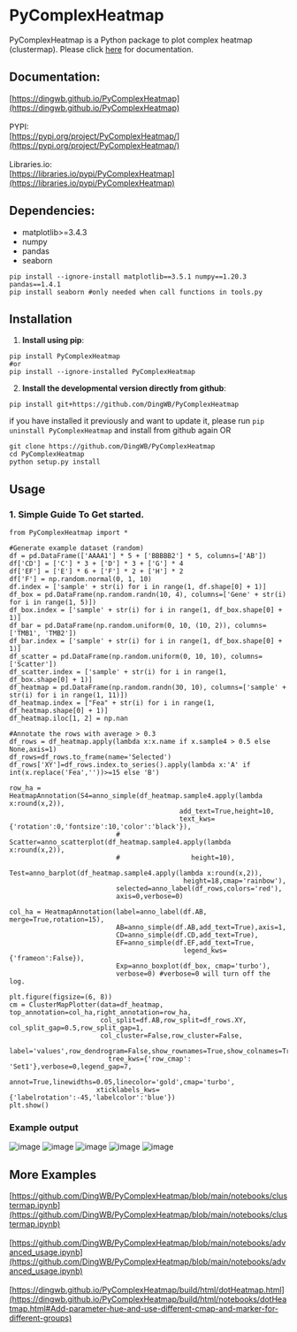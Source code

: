 # PyComplexHeatmap
PyComplexHeatmap is a Python package to plot complex heatmap (clustermap). Please click [here](https://dingwb.github.io/PyComplexHeatmap) for documentation.

## Documentation:
[https://dingwb.github.io/PyComplexHeatmap](https://dingwb.github.io/PyComplexHeatmap) <br><br>
PYPI:
<br>
[https://pypi.org/project/PyComplexHeatmap/](https://pypi.org/project/PyComplexHeatmap/)
<br><br>
Libraries.io:
<br>
[https://libraries.io/pypi/PyComplexHeatmap](https://libraries.io/pypi/PyComplexHeatmap)

## Dependencies:
- matplotlib>=3.4.3
- numpy
- pandas
- seaborn
```
pip install --ignore-install matplotlib==3.5.1 numpy==1.20.3 pandas==1.4.1
pip install seaborn #only needed when call functions in tools.py
```

## **Installation**
1. **Install using pip**:
```shell
pip install PyComplexHeatmap
#or
pip install --ignore-installed PyComplexHeatmap
```

2. **Install the developmental version directly from github**:
```
pip install git+https://github.com/DingWB/PyComplexHeatmap
```
if you have installed it previously and want to update it, please run 
`pip uninstall PyComplexHeatmap`
and install from github again
OR
```
git clone https://github.com/DingWB/PyComplexHeatmap
cd PyComplexHeatmap
python setup.py install
```

## **Usage**
### **1. Simple Guide To Get started.**
```
from PyComplexHeatmap import *

#Generate example dataset (random)
df = pd.DataFrame(['AAAA1'] * 5 + ['BBBBB2'] * 5, columns=['AB'])
df['CD'] = ['C'] * 3 + ['D'] * 3 + ['G'] * 4
df['EF'] = ['E'] * 6 + ['F'] * 2 + ['H'] * 2
df['F'] = np.random.normal(0, 1, 10)
df.index = ['sample' + str(i) for i in range(1, df.shape[0] + 1)]
df_box = pd.DataFrame(np.random.randn(10, 4), columns=['Gene' + str(i) for i in range(1, 5)])
df_box.index = ['sample' + str(i) for i in range(1, df_box.shape[0] + 1)]
df_bar = pd.DataFrame(np.random.uniform(0, 10, (10, 2)), columns=['TMB1', 'TMB2'])
df_bar.index = ['sample' + str(i) for i in range(1, df_box.shape[0] + 1)]
df_scatter = pd.DataFrame(np.random.uniform(0, 10, 10), columns=['Scatter'])
df_scatter.index = ['sample' + str(i) for i in range(1, df_box.shape[0] + 1)]
df_heatmap = pd.DataFrame(np.random.randn(30, 10), columns=['sample' + str(i) for i in range(1, 11)])
df_heatmap.index = ["Fea" + str(i) for i in range(1, df_heatmap.shape[0] + 1)]
df_heatmap.iloc[1, 2] = np.nan

#Annotate the rows with average > 0.3
df_rows = df_heatmap.apply(lambda x:x.name if x.sample4 > 0.5 else None,axis=1)
df_rows=df_rows.to_frame(name='Selected')
df_rows['XY']=df_rows.index.to_series().apply(lambda x:'A' if int(x.replace('Fea',''))>=15 else 'B')

row_ha = HeatmapAnnotation(S4=anno_simple(df_heatmap.sample4.apply(lambda x:round(x,2)),
                                           add_text=True,height=10,
                                           text_kws={'rotation':0,'fontsize':10,'color':'black'}),
                           # Scatter=anno_scatterplot(df_heatmap.sample4.apply(lambda x:round(x,2)),
                           #                  height=10),
                           Test=anno_barplot(df_heatmap.sample4.apply(lambda x:round(x,2)),
                                            height=18,cmap='rainbow'),
                           selected=anno_label(df_rows,colors='red'),
                           axis=0,verbose=0)

col_ha = HeatmapAnnotation(label=anno_label(df.AB, merge=True,rotation=15),
                           AB=anno_simple(df.AB,add_text=True),axis=1,
                           CD=anno_simple(df.CD,add_text=True),
                           EF=anno_simple(df.EF,add_text=True,
                                            legend_kws={'frameon':False}),
                           Exp=anno_boxplot(df_box, cmap='turbo'),
                           verbose=0) #verbose=0 will turn off the log.

plt.figure(figsize=(6, 8))
cm = ClusterMapPlotter(data=df_heatmap, top_annotation=col_ha,right_annotation=row_ha,
                       col_split=df.AB,row_split=df_rows.XY, col_split_gap=0.5,row_split_gap=1,
                       col_cluster=False,row_cluster=False,
                       label='values',row_dendrogram=False,show_rownames=True,show_colnames=True,
                         tree_kws={'row_cmap': 'Set1'},verbose=0,legend_gap=7,
                       annot=True,linewidths=0.05,linecolor='gold',cmap='turbo',
                      xticklabels_kws={'labelrotation':-45,'labelcolor':'blue'})
plt.show()
```
### Example output
![image](docs/images/1.png)
![image](docs/images/2.png)
![image](docs/images/3.png)
![image](docs/images/4.png)
![image](docs/images/5.png)

## **More Examples**
[https://github.com/DingWB/PyComplexHeatmap/blob/main/notebooks/clustermap.ipynb](https://github.com/DingWB/PyComplexHeatmap/blob/main/notebooks/clustermap.ipynb)
<br><br>
[https://github.com/DingWB/PyComplexHeatmap/blob/main/notebooks/advanced_usage.ipynb](https://github.com/DingWB/PyComplexHeatmap/blob/main/notebooks/advanced_usage.ipynb)
<br><br>
[https://dingwb.github.io/PyComplexHeatmap/build/html/dotHeatmap.html](https://dingwb.github.io/PyComplexHeatmap/build/html/notebooks/dotHeatmap.html#Add-parameter-hue-and-use-different-cmap-and-marker-for-different-groups)
